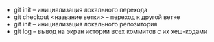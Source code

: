* git init – инициализация локального перехода
* git checkout <название ветки> – переход к другой ветке
* git init – инициализация локального репозитория
* git log – вывод на экран истории всех коммитов с их хеш-кодами
